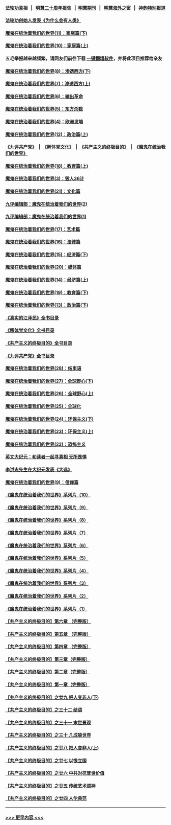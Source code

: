 #### [法轮功真相](https://github.com/gfw-breaker/truth/blob/master/README.md?t=0) &nbsp;&nbsp;|&nbsp;&nbsp; [明慧二十周年报告](https://github.com/gfw-breaker/mh-reports/blob/master/README.md?t=0) &nbsp;&nbsp;|&nbsp;&nbsp;[明慧期刊](https://github.com/gfw-breaker/mh-qikan) &nbsp;&nbsp;|&nbsp;&nbsp; [明慧海外之窗](https://github.com/gfw-breaker/mh-news/blob/master/README.md?t=0) &nbsp;&nbsp;|&nbsp;&nbsp; [神韵特别报道](https://github.com/gfw-breaker/mh-news/blob/master/shenyun.md?t=0)
#### [法轮功创始人发表《为什么会有人类》](../pages/nsc422/n13912117.md?t=03050943) 
#### [魔鬼在统治着我们的世界(11)：家庭篇(下)](../pages/nsc422/n10440961.md?t=03050943) 
#### [魔鬼在统治着我们的世界(10)：家庭篇(上)](../pages/nsc422/n10435448.md?t=03050943) 
#### 五毛举报越来越频繁，请网友们前往下载 [一键翻墙软件](https://github.com/gfw-breaker/ssr-accounts)，并将此项目推荐给亲友
#### [魔鬼在统治着我们的世界(8)：渗透西方(下)](../pages/nsc422/n10429603.md?t=03050943) 
#### [魔鬼在统治着我们的世界(7)：渗透西方(上)](../pages/nsc422/n10426013.md?t=03050943) 
#### [魔鬼在统治着我们的世界(6)：输出革命](../pages/nsc422/n10421536.md?t=03050943) 
#### [魔鬼在统治着我们的世界(5)：东方杀戮](../pages/nsc422/n10417707.md?t=03050943) 
#### [魔鬼在统治着我们的世界(4)：欧洲发端](../pages/nsc422/n10414890.md?t=03050943) 
#### [魔鬼在统治着我们的世界(12)：政治篇(上)](../pages/nsc422/n10444576.md?t=03050943) 
#### [《九评共产党》](https://github.com/begood0513/9ping.md/blob/master/README.md) &nbsp;|&nbsp; [《解体党文化》](../../../../jtdwh.md/blob/master/README.md)  &nbsp;|&nbsp; [《共产主义的终极目的》](../../../../gczydzjmd.md/blob/master/README.md) &nbsp;|&nbsp; [《魔鬼在统治我们的世界》](../../../../mgztzwmdsj.md/blob/master/README.md) 
#### [魔鬼在统治着我们的世界(18)：教育篇(上)](../pages/nsc422/n10526970.md?t=03050943) 
#### [魔鬼在统治着我们的世界(3)：毁人36计](../pages/nsc422/n10411583.md?t=03050943) 
#### [魔鬼在统治着我们的世界(21)：文化篇](../pages/nsc422/n10597706.md?t=03050943) 
#### [九评编辑部：魔鬼在统治着我们的世界(2)](../pages/nsc422/n10410036.md?t=03050943) 
#### [九评编辑部：魔鬼在统治着我们的世界(1)](../pages/nsc422/n10406825.md?t=03050943) 
#### [魔鬼在统治着我们的世界(17)：艺术篇](../pages/nsc422/n10499093.md?t=03050943) 
#### [魔鬼在统治着我们的世界(16)：法律篇](../pages/nsc422/n10485969.md?t=03050943) 
#### [魔鬼在统治着我们的世界(15)：经济篇(下)](../pages/nsc422/n10469975.md?t=03050943) 
#### [魔鬼在统治着我们的世界(20)：媒体篇](../pages/nsc422/n10586579.md?t=03050943) 
#### [魔鬼在统治着我们的世界(14)：经济篇(上)](../pages/nsc422/n10457370.md?t=03050943) 
#### [魔鬼在统治着我们的世界(19)：教育篇(下)](../pages/nsc422/n10564808.md?t=03050943) 
#### [魔鬼在统治着我们的世界(13)：政治篇(下)](../pages/nsc422/n10448270.md?t=03050943) 
#### [《真实的江泽民》全书目录](../pages/nsc422/n13721399.md?t=03050943) 
#### [《解体党文化》全书目录](../pages/nsc422/n13721157.md?t=03050943) 
#### [《共产主义的终极目的》全书目录](../pages/nsc422/n13721048.md?t=03050943) 
#### [《九评共产党》全书目录](../pages/nsc422/n13708085.md?t=03050943) 
#### [魔鬼在统治着我们的世界(28)：结束语](../pages/nsc422/n10936246.md?t=03050943) 
#### [魔鬼在统治着我们的世界(27)：全球野心(下)](../pages/nsc422/n10928319.md?t=03050943) 
#### [魔鬼在统治着我们的世界(26)：全球野心(上)](../pages/nsc422/n10900318.md?t=03050943) 
#### [魔鬼在统治着我们的世界(25)：全球化](../pages/nsc422/n10788205.md?t=03050943) 
#### [魔鬼在统治着我们的世界(24)：环保主义(下)](../pages/nsc422/n10695307.md?t=03050943) 
#### [魔鬼在统治着我们的世界(23)：环保主义(上)](../pages/nsc422/n10688613.md?t=03050943) 
#### [魔鬼在统治着我们的世界(22)：恐怖主义](../pages/nsc422/n10614727.md?t=03050943) 
#### [英文大纪元：和读者一起寻真相 无所畏惧](../pages/nsc422/n12542027.md?t=03050943) 
#### [李洪志先生在大纪元发表《大选》](../pages/nsc422/n12534746.md?t=03050943) 
#### [魔鬼在统治着我们的世界(9)：信仰篇](../pages/nsc422/n10432159.md?t=03050943) 
#### [《魔鬼在统治着我们的世界》系列片（10）](../pages/nsc422/n12292670.md?t=03050943) 
#### [《魔鬼在统治着我们的世界》系列片（9）](../pages/nsc422/n12290859.md?t=03050943) 
#### [《魔鬼在统治着我们的世界》系列片（8）](../pages/nsc422/n12287445.md?t=03050943) 
#### [《魔鬼在统治着我们的世界》系列片（7）](../pages/nsc422/n12283425.md?t=03050943) 
#### [《魔鬼在统治着我们的世界》系列片（6）](../pages/nsc422/n12282314.md?t=03050943) 
#### [《魔鬼在统治着我们的世界》系列片（5）](../pages/nsc422/n12281419.md?t=03050943) 
#### [《魔鬼在统治着我们的世界》系列片（4）](../pages/nsc422/n12274024.md?t=03050943) 
#### [《魔鬼在统治着我们的世界》系列片（3）](../pages/nsc422/n12271322.md?t=03050943) 
#### [《魔鬼在统治着我们的世界》系列片（2）](../pages/nsc422/n12269049.md?t=03050943) 
#### [《魔鬼在统治着我们的世界》系列片（1）](../pages/nsc422/n12267575.md?t=03050943) 
#### [【共产主义的终极目的】第六章 （完整版）](../pages/nsc422/n11428913.md?t=03050943) 
#### [【共产主义的终极目的】第五章 （完整版）](../pages/nsc422/n11428912.md?t=03050943) 
#### [【共产主义的终极目的】第四章 （完整版）](../pages/nsc422/n11428907.md?t=03050943) 
#### [【共产主义的终极目的】第三章（完整版）](../pages/nsc422/n11428848.md?t=03050943) 
#### [【共产主义的终极目的】第二章（完整版）](../pages/nsc422/n11428831.md?t=03050943) 
#### [【共产主义的终极目的】第一章（完整版）](../pages/nsc422/n11417651.md?t=03050943) 
#### [【共产主义的终极目的】之廿九 把人变非人(下)](../pages/nsc422/n11344140.md?t=03050943) 
#### [【共产主义的终极目的】之三十二 结语](../pages/nsc422/n11360535.md?t=03050943) 
#### [【共产主义的终极目的】之三十一 末世景观](../pages/nsc422/n11351129.md?t=03050943) 
#### [【共产主义的终极目的】之三十 几成狼世界](../pages/nsc422/n11348280.md?t=03050943) 
#### [【共产主义的终极目的】之廿八 把人变非人(上)](../pages/nsc422/n11340492.md?t=03050943) 
#### [【共产主义的终极目的】之廿七 以恨立国](../pages/nsc422/n11336944.md?t=03050943) 
#### [【共产主义的终极目的】之廿六 中共对抗普世价值](../pages/nsc422/n11324785.md?t=03050943) 
#### [【共产主义的终极目的】之廿五 传统艺术颂神](../pages/nsc422/n11296396.md?t=03050943) 
#### [【共产主义的终极目的】之廿四 人伦典范](../pages/nsc422/n11296397.md?t=03050943) 

----
#### [ >>> 更早内容 <<< ](../indexes/nsc422-earlier.md)

